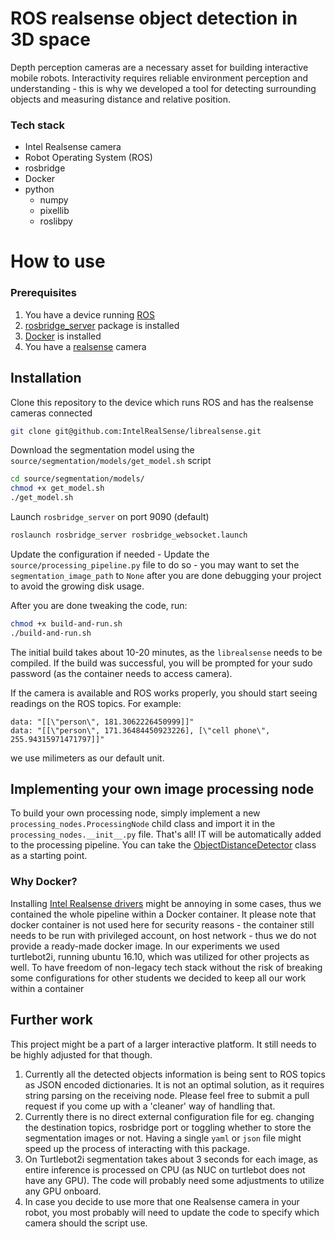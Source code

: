 # ROS realsense object detection in 3D space
Depth perception cameras are a necessary asset for building interactive mobile robots. Interactivity requires reliable environment perception and understanding - this is why we developed a tool for detecting surrounding objects and measuring distance and relative position. 


### Tech stack
- Intel Realsense camera
- Robot Operating System (ROS)
- rosbridge
- Docker
- python
  - numpy
  - pixellib
  - roslibpy


# How to use
### Prerequisites
1. You have a device running [ROS](https://www.ros.org/)
1. [rosbridge_server](http://wiki.ros.org/rosbridge_server) package is installed
1. [Docker](https://www.docker.com/) is installed
1. You have a [realsense](https://www.intelrealsense.com/) camera


## Installation
Clone this repository to the device which runs ROS and has the realsense cameras connected
```bash
git clone git@github.com:IntelRealSense/librealsense.git
```
Download the segmentation model using the `source/segmentation/models/get_model.sh` script
```bash
cd source/segmentation/models/
chmod +x get_model.sh
./get_model.sh
```

Launch `rosbridge_server` on port 9090 (default)

```bash
roslaunch rosbridge_server rosbridge_websocket.launch 
```

Update the configuration if needed - Update the `source/processing_pipeline.py` file to do so - you may want to set the `segmentation_image_path` to `None` after you are done debugging your project to avoid the growing disk usage. 

After you are done tweaking the code, run:
```bash
chmod +x build-and-run.sh
./build-and-run.sh
```
The initial build takes about 10-20 minutes, as the `librealsense` needs to be compiled. If the build was successful, you will be prompted for your sudo password (as the container needs to access camera). 

If the camera is available and ROS works properly, you should start seeing readings on the ROS topics. For example: 
```
data: "[[\"person\", 181.3062226450999]]"
data: "[[\"person\", 171.36484450923226], [\"cell phone\", 255.94315971471797]]"
```

we use milimeters as our default unit. 



## Implementing your own image processing node
To build your own processing node, simply implement a new `processing_nodes.ProcessingNode` child class and import it in the `processing_nodes.__init__.py` file. That's all! IT will be automatically added to the processing pipeline. You can take the [ObjectDistanceDetector](https://github.com/BartekPog/realsense-object-distance/blob/main/source/processing_nodes/object_distance_detector.py) class as a starting point.


### Why Docker?
Installing [Intel Realsense drivers](https://github.com/IntelRealSense/librealsense) might be annoying in some cases, thus we contained the whole pipeline within a Docker container. It please note that docker container is not used here for security reasons - the container still needs to be run with privileged account, on host network - thus we do not provide a ready-made docker image. In our experiments we used turtlebot2i, running ubuntu 16.10, which was utilized for other projects as well. To have freedom of non-legacy tech stack without the risk of breaking some configurations for other students we decided to keep all our work within a container


## Further work
This project might be a part of a larger interactive platform. It still needs to be highly adjusted for that though. 
1. Currently all the detected objects information is being sent to ROS topics as JSON encoded dictionaries. It is not an optimal solution, as it requires string parsing on the receiving node. Please feel free to submit a pull request if you come up with a 'cleaner' way of handling that.
1. Currently there is no direct external configuration file for eg. changing the destination topics, rosbridge port or toggling whether to store the segmentation images or not. Having a single `yaml` or `json` file might speed up the process of interacting with this package. 
1. On Turtlebot2i segmentation takes about 3 seconds for each image, as entire inference is processed on CPU (as NUC on turtlebot does not have any GPU). The code will probably need some adjustments to utilize any GPU onboard. 
1. In case you decide to use more that one Realsense camera in your robot, you most probably will need to update the code to specify which camera should the script use. 

